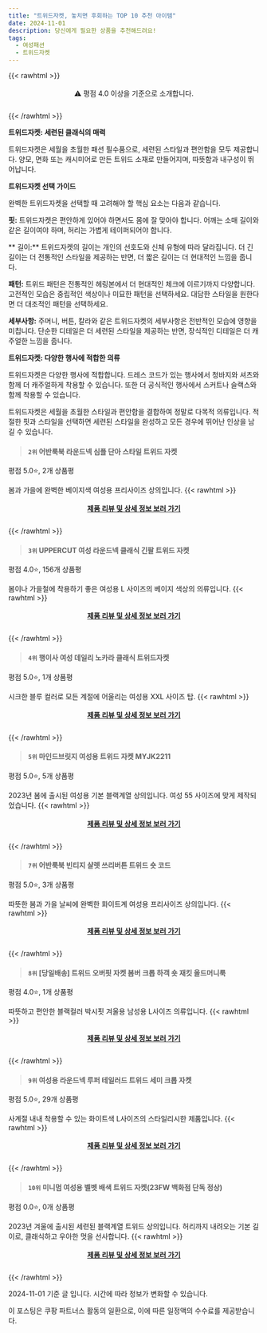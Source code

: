 ```yaml
---
title: "트위드자켓, 놓치면 후회하는 TOP 10 추천 아이템"
date: 2024-11-01
description: 당신에게 필요한 상품을 추천해드려요!
tags:
  - 여성패션
  - 트위드자켓
---
```

{{< rawhtml >}}<div class="toc" style="text-align: center; height: 50px; line-height: 2;">  <p>⚠️ 평점 4.0 이상을 기준으로 소개합니다.<br></p></div> {{< /rawhtml >}}

**트위드자켓: 세련된 클래식의 매력**

트위드자켓은 세월을 초월한 패션 필수품으로, 세련된 스타일과 편안함을 모두 제공합니다. 양모, 면화 또는 캐시미어로 만든 트위드 소재로 만들어지며, 따뜻함과 내구성이 뛰어납니다.

**트위드자켓 선택 가이드**

완벽한 트위드자켓을 선택할 때 고려해야 할 핵심 요소는 다음과 같습니다.

**핏:** 트위드자켓은 편안하게 있어야 하면서도 몸에 잘 맞아야 합니다. 어깨는 소매 길이와 같은 길이여야 하며, 허리는 가볍게 테이퍼되어야 합니다.

** 길이:** 트위드자켓의 길이는 개인의 선호도와 신체 유형에 따라 달라집니다. 더 긴 길이는 더 전통적인 스타일을 제공하는 반면, 더 짧은 길이는 더 현대적인 느낌을 줍니다.

**패턴:** 트위드 패턴은 전통적인 헤링본에서 더 현대적인 체크에 이르기까지 다양합니다. 고전적인 모습은 중립적인 색상이나 미묘한 패턴을 선택하세요. 대담한 스타일을 원한다면 더 대조적인 패턴을 선택하세요.

**세부사항:** 주머니, 버튼, 칼라와 같은 트위드자켓의 세부사항은 전반적인 모습에 영향을 미칩니다. 단순한 디테일은 더 세련된 스타일을 제공하는 반면, 장식적인 디테일은 더 캐주얼한 느낌을 줍니다.

**트위드자켓: 다양한 행사에 적합한 의류**

트위드자켓은 다양한 행사에 적합합니다. 드레스 코드가 있는 행사에서 청바지와 셔츠와 함께 더 캐주얼하게 착용할 수 있습니다. 또한 더 공식적인 행사에서 스커트나 슬랙스와 함께 착용할 수 있습니다.

트위드자켓은 세월을 초월한 스타일과 편안함을 결합하여 정말로 다목적 의류입니다. 적절한 핏과 스타일을 선택하면 세련된 스타일을 완성하고 모든 경우에 뛰어난 인상을 남길 수 있습니다.


>#### `2위` 어반룩북 라운드넥 심플 단아 스타일 트위드 자켓
평점 5.0⭐, 2개 상품평

봄과 가을에 완벽한 베이지색 여성용 프리사이즈 상의입니다.
{{< rawhtml >}}<div class="toc" style="text-align: center; height: 50px; line-height: 2;"><p><b><a href="https://link.coupang.com/re/AFFSDP?lptag=AF5033054&pageKey=8324523198&itemId=24030042850&vendorItemId=91050462469&traceid=V0-153-fa4869fc0a27d7c5&requestid=20241101155006206252317414&token=31850C%7CMIXED">제품 리뷰 및 상세 정보 보러 가기</a></b><br></p> </div>{{< /rawhtml >}}

>#### `3위` UPPERCUT 여성 라운드넥 클래식 긴팔 트위드 자켓
평점 4.0⭐, 156개 상품평

봄이나 가을철에 착용하기 좋은 여성용 L 사이즈의 베이지 색상의 의류입니다.
{{< rawhtml >}}<div class="toc" style="text-align: center; height: 50px; line-height: 2;"><p><b><a href="https://link.coupang.com/re/AFFSDP?lptag=AF5033054&pageKey=7670521399&itemId=20460764482&vendorItemId=86565440877&traceid=V0-153-a19c81762e51724c&requestid=20241101155006206252317414&token=31850C%7CMIXED">제품 리뷰 및 상세 정보 보러 가기</a></b><br></p> </div>{{< /rawhtml >}}

>#### `4위` 행이사 여성 데일리 노카라 클래식 트위드자켓
평점 5.0⭐, 1개 상품평

시크한 블루 컬러로 모든 계절에 어울리는 여성용 XXL 사이즈 탑.
{{< rawhtml >}}<div class="toc" style="text-align: center; height: 50px; line-height: 2;"><p><b><a href="https://link.coupang.com/re/AFFSDP?lptag=AF5033054&pageKey=8390232052&itemId=24252728783&vendorItemId=91269597279&traceid=V0-153-820932de6f38d25f&clickBeacon=873fbeb0-981d-11ef-86d5-c48a510c75ea%7E3&requestid=20241101155006206252317414&token=31850C%7CMIXED">제품 리뷰 및 상세 정보 보러 가기</a></b><br></p> </div>{{< /rawhtml >}}

>#### `5위` 마인드브릿지 여성용 트위드 자켓 MYJK2211
평점 5.0⭐, 5개 상품평

2023년 봄에 출시된 여성용 기본 블랙계열 상의입니다. 여성 55 사이즈에 맞게 제작되었습니다.
{{< rawhtml >}}<div class="toc" style="text-align: center; height: 50px; line-height: 2;"><p><b><a href="https://link.coupang.com/re/AFFSDP?lptag=AF5033054&pageKey=7835076074&itemId=21315822183&vendorItemId=88375291805&traceid=V0-153-b8f1f50547197e11&requestid=20241101155006206252317414&token=31850C%7CMIXED">제품 리뷰 및 상세 정보 보러 가기</a></b><br></p> </div>{{< /rawhtml >}}

>#### `7위` 어반룩북 빈티지 샬렛 쓰리버튼 트위드 숏 코드
평점 5.0⭐, 3개 상품평

따뜻한 봄과 가을 날씨에 완벽한 화이트계 여성용 프리사이즈 상의입니다.
{{< rawhtml >}}<div class="toc" style="text-align: center; height: 50px; line-height: 2;"><p><b><a href="https://link.coupang.com/re/AFFSDP?lptag=AF5033054&pageKey=8329562605&itemId=24047954539&vendorItemId=91067994506&traceid=V0-153-6ea3c59d494524e9&requestid=20241101155006206252317414&token=31850C%7CMIXED">제품 리뷰 및 상세 정보 보러 가기</a></b><br></p> </div>{{< /rawhtml >}}

>#### `8위` [당일배송] 트위드 오버핏 자켓 봄버 크롭 하객 숏 재킷 올드머니룩
평점 4.0⭐, 1개 상품평

따뜻하고 편안한 블랙컬러 박시핏 겨울용 남성용 L사이즈 의류입니다.
{{< rawhtml >}}<div class="toc" style="text-align: center; height: 50px; line-height: 2;"><p><b><a href="https://link.coupang.com/re/AFFSDP?lptag=AF5033054&pageKey=8313124293&itemId=23989099583&vendorItemId=91010109578&traceid=V0-153-a107cf13d264fa09&clickBeacon=873fe5c0-981d-11ef-b427-3a18412bef93%7E3&requestid=20241101155006206252317414&token=31850C%7CMIXED">제품 리뷰 및 상세 정보 보러 가기</a></b><br></p> </div>{{< /rawhtml >}}

>#### `9위` 여성용 라운드넥 루퍼 테일러드 트위드 세미 크롭 자켓
평점 5.0⭐, 29개 상품평

사계절 내내 착용할 수 있는 화이트색 L사이즈의 스타일리시한 제품입니다.
{{< rawhtml >}}<div class="toc" style="text-align: center; height: 50px; line-height: 2;"><p><b><a href="https://link.coupang.com/re/AFFSDP?lptag=AF5033054&pageKey=7940605931&itemId=21869679079&vendorItemId=90930666789&traceid=V0-153-b10f7bbf16500a36&requestid=20241101155006206252317414&token=31850C%7CMIXED">제품 리뷰 및 상세 정보 보러 가기</a></b><br></p> </div>{{< /rawhtml >}}

>#### `10위` 미니멈 여성용 벨벳 배색 트위드 자켓(23FW 백화점 단독 정상)
평점 0.0⭐, 0개 상품평

2023년 겨울에 출시된 세련된 블랙계열 트위드 상의입니다. 허리까지 내려오는 기본 길이로, 클래식하고 우아한 멋을 선사합니다.
{{< rawhtml >}}<div class="toc" style="text-align: center; height: 50px; line-height: 2;"><p><b><a href="https://link.coupang.com/re/AFFSDP?lptag=AF5033054&pageKey=8348972191&itemId=24118275337&vendorItemId=91137499610&traceid=V0-153-ee7b2139905f13e7&clickBeacon=873fe5c0-981d-11ef-8a9f-8fb69d63eacc%7E3&requestid=20241101155006206252317414&token=31850C%7CMIXED">제품 리뷰 및 상세 정보 보러 가기</a></b><br></p> </div>{{< /rawhtml >}}


2024-11-01 기준 글 입니다.
시간에 따라 정보가 변화할 수 있습니다.

이 포스팅은 쿠팡 파트너스 활동의 일환으로, 이에 따른 일정액의 수수료를 제공받습니다.
